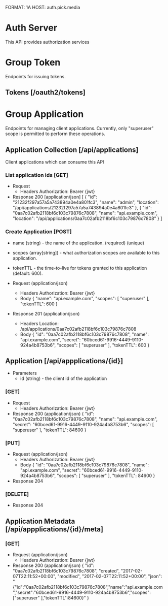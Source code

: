FORMAT: 1A
HOST: auth.pick.media

# Auth Server

This API provides authorization services

# Group Token

Endpoints for issuing tokens.

## Tokens [/oauth2/tokens]



# Group Application

Endpoints for managing client applications. Currently, only "superuser" scope is permitted to perform these operations.

## Application Collection [/api/applications]

Client applications which can consume this API

### List application ids [GET]

+ Request
  + Headers
    Authorization: Bearer {jwt}
+ Response 200 [application/json]
  [
    {
      "id": "21232f297a57a5a743894a0e4a801fc3",
      "name": "admin",
      "location": "/api/applications/21232f297a57a5a743894a0e4a801fc3"
    },
    {
      "id": "0aa7c02afb2118bf6c103c79876c7808",
      "name": "api.example.com",
      "location": "/api/applications/0aa7c02afb2118bf6c103c79876c7808"
    }
  ]

### Create Application [POST]

+ name (string) - the name of the application. (required) (unique)
+ scopes (array[string]) - what authorization scopes are available to this application.
+ tokenTTL - the time-to-live for tokens granted to this application (default: 600).

+ Request (application/json)
  + Headers
    Authorization: Bearer {jwt}
  + Body
    {
      "name": "api.example.com",
      "scopes": [ "superuser" ],
      "tokenTTL": 600
    }

+ Response 201 (application/json)
  + Headers
    Location: /api/applications/0aa7c02afb2118bf6c103c79876c7808
  + Body
    {
      "id": "0aa7c02afb2118bf6c103c79876c7808",
      "name": "api.example.com",
      "secret": "60bced61-9916-4449-9110-924a4b8753b6",
      "scopes": [ "superuser" ],
      "tokenTTL": 600
    }

## Application [/api/appplications/{id}]
+ Parameters
  + id (string) - the client id of the application

### [GET]
+ Request
  + Headers
    Authorization: Bearer {jwt}
+ Response 200 (application/json)
    {
      "id": "0aa7c02afb2118bf6c103c79876c7808",
      "name": "api.example.com",
      "secret": "60bced61-9916-4449-9110-924a4b8753b6",
      "scopes": [ "superuser" ],
      "tokenTTL": 84600
    }

### [PUT]
+ Request (application/json)
  + Headers
    Authorization: Bearer {jwt}
  + Body
    {
      "id": "0aa7c02afb2118bf6c103c79876c7808",
      "name": "api.example.com",
      "secret": "60bced61-9916-4449-9110-924a4b8753b6",
      "scopes": [ "superuser" ],
      "tokenTTL": 84600
    }
+ Response 204

### [DELETE]
+ Response 204

## Application Metadata [/api/appplications/{id}/meta]

### [GET]
+ Request (application/json)
  + Headers
    Authorization: Bearer {jwt}
+ Response 200 (application/json)
    {
      "id": "0aa7c02afb2118bf6c103c79876c7808",
      "created", "2017-02-07T22:11:52+00:00",
      "modified", "2017-02-07T22:11:52+00:00",
      "json": "{\"id\":\"0aa7c02afb2118bf6c103c79876c7808\",\"name\":\"api.example.com\",\"secret\":\"60bced61-9916-4449-9110-924a4b8753b6\",\"scopes\": [\"superuser\" ],\"tokenTTL\":84600}"
    }

    
